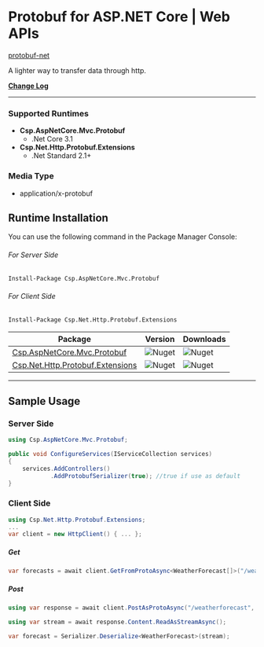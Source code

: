 # Protobuf for ASP.NET Core | Web APIs

[protobuf-net](https://github.com/protobuf-net/protobuf-net)

A lighter way to transfer data through http. 

**[Change Log](https://github.com/csp04/Csp.AspNetCoreProtobuf/blob/master/ChangeLog.md)**

---
### Supported Runtimes

- **Csp.AspNetCore.Mvc.Protobuf**
    - .Net Core 3.1
- **Csp.Net.Http.Protobuf.Extensions**
    - .Net Standard 2.1+

### Media Type
- application/x-protobuf


## Runtime Installation

You can use the following command in the Package Manager Console:

###### For Server Side 

```ps
Install-Package Csp.AspNetCore.Mvc.Protobuf
```

###### For Client Side

```ps
Install-Package Csp.Net.Http.Protobuf.Extensions
```

| Package | Version | Downloads |
| ------- | ------- | --------- |
| [Csp.AspNetCore.Mvc.Protobuf](https://www.nuget.org/packages/Csp.AspNetCore.Mvc.Protobuf/) | ![Nuget](https://img.shields.io/nuget/v/Csp.AspNetCore.Mvc.Protobuf) | ![Nuget](https://img.shields.io/nuget/dt/Csp.AspNetCore.Mvc.Protobuf) |
| [Csp.Net.Http.Protobuf.Extensions](https://www.nuget.org/packages/Csp.Net.Http.Protobuf.Extensions/) | ![Nuget](https://img.shields.io/nuget/v/Csp.Net.Http.Protobuf.Extensions) | ![Nuget](https://img.shields.io/nuget/dt/Csp.Net.Http.Protobuf.Extensions) |

---

## Sample Usage
### Server Side
```cs
using Csp.AspNetCore.Mvc.Protobuf;
```
```cs
public void ConfigureServices(IServiceCollection services)
{
    services.AddControllers()
            .AddProtobufSerializer(true); //true if use as default
}
```

### Client Side
```cs
using Csp.Net.Http.Protobuf.Extensions;
...
var client = new HttpClient() { ... };
```

##### Get
```cs
var forecasts = await client.GetFromProtoAsync<WeatherForecast[]>("/weatherforecast");
```
##### Post
```cs
using var response = await client.PostAsProtoAsync("/weatherforecast", new WeatherForecast { ... });

using var stream = await response.Content.ReadAsStreamAsync();

var forecast = Serializer.Deserialize<WeatherForecast>(stream);
```

